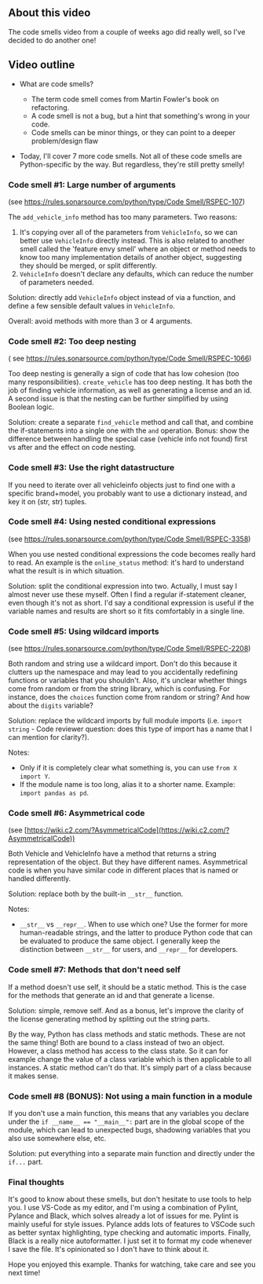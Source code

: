 ## About this video

The code smells video from a couple of weeks ago did really well, so I've decided to do another one!

## Video outline

- What are code smells?

  - The term code smell comes from Martin Fowler's book on refactoring.
  - A code smell is not a bug, but a hint that something's wrong in your code.
  - Code smells can be minor things, or they can point to a deeper problem/design flaw

- Today, I'll cover 7 more code smells. Not all of these code smells are Python-specific by the way. But regardless, they're still pretty smelly!

### Code smell #1: Large number of arguments

(see [https://rules.sonarsource.com/python/type/Code Smell/RSPEC-107](https://rules.sonarsource.com/python/type/Code%20Smell/RSPEC-107))

The `add_vehicle_info` method has too many parameters. Two reasons:

1. It's copying over all of the parameters from `VehicleInfo`, so we can better use `VehicleInfo` directly instead. This is also related to another smell called the 'feature envy smell' where an object or method needs to know too many implementation details of another object, suggesting they should be merged, or split differently.
2. `VehicleInfo` doesn't declare any defaults, which can reduce the number of parameters needed.

Solution: directly add `VehicleInfo` object instead of via a function, and define a few sensible default values in `VehicleInfo`.

Overall: avoid methods with more than 3 or 4 arguments.

### Code smell #2: Too deep nesting

( see [https://rules.sonarsource.com/python/type/Code Smell/RSPEC-1066](https://rules.sonarsource.com/python/type/Code%20Smell/RSPEC-1066))

Too deep nesting is generally a sign of code that has low cohesion (too many responsibilities). `create_vehicle` has too deep nesting. It has both the job of finding vehicle information, as well as generating a license and an id. A second issue is that the nesting can be further simplified by using Boolean logic.

Solution: create a separate `find_vehicle` method and call that, and combine the if-statements into a single one with the `and` operation. Bonus: show the difference between handling the special case (vehicle info not found) first vs after and the effect on code nesting.

### Code smell #3: Use the right datastructure

If you need to iterate over all vehicleinfo objects just to find one with a specific brand+model, you probably want to use a dictionary instead, and key it on (str, str) tuples.

### Code smell #4: Using nested conditional expressions

(see [https://rules.sonarsource.com/python/type/Code Smell/RSPEC-3358](https://rules.sonarsource.com/python/type/Code%20Smell/RSPEC-3358))

When you use nested conditional expressions the code becomes really hard to read. An example is the `online_status` method: it's hard to understand what the result is in which situation.

Solution: split the conditional expression into two. Actually, I must say I almost never use these myself. Often I find a regular if-statement cleaner, even though it's not as short. I'd say a conditional expression is useful if the variable names and results are short so it fits comfortably in a single line.

### Code smell #5: Using wildcard imports

(see [https://rules.sonarsource.com/python/type/Code Smell/RSPEC-2208](https://rules.sonarsource.com/python/type/Code%20Smell/RSPEC-2208))

Both random and string use a wildcard import. Don't do this because it clutters up the namespace and may lead to you accidentally redefining functions or variables that you shouldn't. Also, it's unclear whether things come from random or from the string library, which is confusing. For instance, does the `choices` function come from random or string? And how about the `digits` variable?

Solution: replace the wildcard imports by full module imports (i.e. `import string` - Code reviewer question: does this type of import has a name that I can mention for clarity?).

Notes:

- Only if it is completely clear what something is, you can use `from X import Y`.
- If the module name is too long, alias it to a shorter name. Example: `import pandas as pd`.

### Code smell #6: Asymmetrical code

(see [https://wiki.c2.com/?AsymmetricalCode](https://wiki.c2.com/?AsymmetricalCode))

Both Vehicle and VehicleInfo have a method that returns a string representation of the object. But they have different names. Asymmetrical code is when you have similar code in different places that is named or handled differently.

Solution: replace both by the built-in `__str__` function.

Notes:

- `__str__` vs `__repr__`. When to use which one? Use the former for more human-readable strings, and the latter to produce Python code that can be evaluated to produce the same object. I generally keep the distinction between `__str__` for users, and `__repr__` for developers.

### Code smell #7: Methods that don't need self

If a method doesn't use self, it should be a static method. This is the case for the methods that generate an id and that generate a license.

Solution: simple, remove self. And as a bonus, let's improve the clarity of the license generating method by splitting out the string parts.

By the way, Python has class methods and static methods. These are not the same thing! Both are bound to a class instead of two an object. However, a class method has access to the class state. So it can for example change the value of a class variable which is then applicable to all instances. A static method can't do that. It's simply part of a class because it makes sense.

### Code smell #8 (BONUS): Not using a main function in a module

If you don't use a main function, this means that any variables you declare under the `if __name__ == "__main__":` part are in the global scope of the module, which can lead to unexpected bugs, shadowing variables that you also use somewhere else, etc.

Solution: put everything into a separate main function and directly under the `if...` part.

### Final thoughts

It's good to know about these smells, but don't hesitate to use tools to help you. I use VS-Code as my editor, and I'm using a combination of Pylint, Pylance and Black, which solves already a lot of issues for me. Pylint is mainly useful for style issues. Pylance adds lots of features to VSCode such as better syntax highlighting, type checking and automatic imports. Finally, Black is a really nice autoformatter. I just set it to format my code whenever I save the file. It's opinionated so I don't have to think about it.

Hope you enjoyed this example. Thanks for watching, take care and see you next time!
